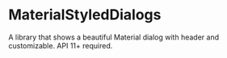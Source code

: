 # MaterialStyledDialogs
A library that shows a beautiful Material dialog with header and customizable. API 11+ required.
